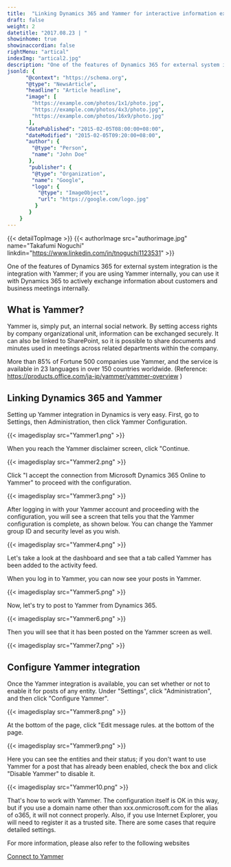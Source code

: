 ```yaml
---
title:  "Linking Dynamics 365 and Yammer for interactive information exchange"
draft: false
weight: 2
datetitle: "2017.08.23 | "
showinhome: true
showinaccordian: false
rightMenu: "artical"
indexImg: "artical2.jpg"
description: "One of the features of Dynamics 365 for external system integration is the integration with Yammer; if you are using Yammer internally, you can use it with Dynamics 365 to actively exchange information about customers and business meetings internally."
jsonld: {
      "@context": "https://schema.org",
      "@type": "NewsArticle",
      "headline": "Article headline",
      "image": [
        "https://example.com/photos/1x1/photo.jpg",
        "https://example.com/photos/4x3/photo.jpg",
        "https://example.com/photos/16x9/photo.jpg"
       ],
      "datePublished": "2015-02-05T08:00:00+08:00",
      "dateModified": "2015-02-05T09:20:00+08:00",
      "author": {
        "@type": "Person",
        "name": "John Doe"
       },
       "publisher": {
        "@type": "Organization",
        "name": "Google",
        "logo": {
          "@type": "ImageObject",
          "url": "https://google.com/logo.jpg"
         }
       }
    }
---
```

{{< detailTopImage >}}
{{< authorImage src="authorimage.jpg" name="Takafumi Noguchi" linkdin="https://www.linkedin.com/in/tnoguchi1123531" >}}
<!-- Intro  -->
One of the features of Dynamics 365 for external system integration is the integration with Yammer; if you are using Yammer internally, you can use it with Dynamics 365 to actively exchange information about customers and business meetings internally.


## What is Yammer?
Yammer is, simply put, an internal social network. By setting access rights by company organizational unit, information can be exchanged securely. It can also be linked to SharePoint, so it is possible to share documents and minutes used in meetings across related departments within the company.

More than 85% of Fortune 500 companies use Yammer, and the service is available in 23 languages in over 150 countries worldwide. (Reference: https://products.office.com/ja-jp/yammer/yammer-overview )

## Linking Dynamics 365 and Yammer
Setting up Yammer integration in Dynamics is very easy. First, go to Settings, then Administration, then click Yammer Configuration.
<!-- Image= Yammer1.png -->
{{< imagedisplay src="Yammer1.png" >}}


When you reach the Yammer disclaimer screen, click "Continue.
<!-- Image= Yammer2.png -->
{{< imagedisplay src="Yammer2.png" >}}


Click "I accept the connection from Microsoft Dynamics 365 Online to Yammer" to proceed with the configuration.
<!-- Image= Yammer3.png -->
{{< imagedisplay src="Yammer3.png" >}}


After logging in with your Yammer account and proceeding with the configuration, you will see a screen that tells you that the Yammer configuration is complete, as shown below.
You can change the Yammer group ID and security level as you wish.

<!-- Image= Yammer4.png -->
{{< imagedisplay src="Yammer4.png" >}}


Let's take a look at the dashboard and see that a tab called Yammer has been added to the activity feed.

When you log in to Yammer, you can now see your posts in Yammer.
<!-- Image= Yammer5.png -->
{{< imagedisplay src="Yammer5.png" >}}


Now, let's try to post to Yammer from Dynamics 365.
<!-- Image= Yammer6.png -->
{{< imagedisplay src="Yammer6.png" >}}


Then you will see that it has been posted on the Yammer screen as well.
<!-- Image= Yammer7.png -->
{{< imagedisplay src="Yammer7.png" >}}


## Configure Yammer integration
Once the Yammer integration is available, you can set whether or not to enable it for posts of any entity.
Under "Settings", click "Administration", and then click "Configure Yammer".
<!-- Image= Yammer8.png -->
{{< imagedisplay src="Yammer8.png" >}}


At the bottom of the page, click "Edit message rules. at the bottom of the page.
<!-- Image= Yammer9.png -->
{{< imagedisplay src="Yammer9.png" >}}


Here you can see the entities and their status; if you don't want to use Yammer for a post that has already been enabled, check the box and click "Disable Yammer" to disable it.
<!-- Image= Yammer10.png -->
{{< imagedisplay src="Yammer10.png" >}}


That's how to work with Yammer.
The configuration itself is OK in this way, but if you use a domain name other than xxx.onmicrosoft.com for the alias of o365, it will not connect properly. Also, if you use Internet Explorer, you will need to register it as a trusted site. There are some cases that require detailed settings.

For more information, please also refer to the following websites

[Connect to Yammer](https://docs.microsoft.com/ja-jp/power-platform/admin/connect-yammer)    
&nbsp;